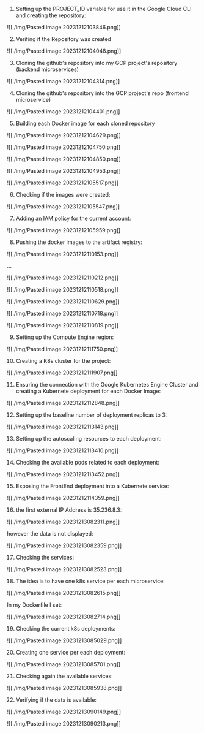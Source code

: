 1. Setting up the PROJECT_ID variable for use it in the Google Cloud CLI and creating the repository:

![[./img/Pasted image 20231212103846.png]]

2. Verifing if the Repository was created

![[./img/Pasted image 20231212104048.png]]

3. Cloning the github's repository into my GCP project's repository (backend microservices)

![[./img/Pasted image 20231212104314.png]]

4. Cloning the github's repository into the GCP project's repo (frontend microservice)


![[./img/Pasted image 20231212104401.png]]

5. Building each Docker image for each cloned repository

![[./img/Pasted image 20231212104629.png]]

![[./img/Pasted image 20231212104750.png]]

![[./img/Pasted image 20231212104850.png]]

![[./img/Pasted image 20231212104953.png]]

![[./img/Pasted image 20231212105517.png]]

6. Checking if the images were created:

![[./img/Pasted image 20231212105547.png]]

7. Adding an IAM policy for the current account:

![[./img/Pasted image 20231212105959.png]]

8. Pushing the docker images to the artifact registry:

![[./img/Pasted image 20231212110153.png]]

...

![[./img/Pasted image 20231212110212.png]]

![[./img/Pasted image 20231212110518.png]]

![[./img/Pasted image 20231212110629.png]]

![[./img/Pasted image 20231212110718.png]]

![[./img/Pasted image 20231212110819.png]]

9. Setting up the Compute Engine region:

![[./img/Pasted image 20231212111750.png]]

10. Creating a K8s cluster for the project:

![[./img/Pasted image 20231212111907.png]]

11. Ensuring the connection with the Google Kubernetes Engine Cluster and creating a Kubernete deployment for each Docker Image:

![[./img/Pasted image 20231212112848.png]]

12. Setting up the baseline number of deployment replicas to 3:

![[./img/Pasted image 20231212113143.png]]

13. Setting up the autoscaling resources to each deployment:

![[./img/Pasted image 20231212113410.png]]

14. Checking the available pods related to each deployment:

![[./img/Pasted image 20231212113452.png]]

15. Exposing the FrontEnd deployment into a Kubernete service:

![[./img/Pasted image 20231212114359.png]]

16. the first external IP Address is 35.236.8.3:

![[./img/Pasted image 20231213082311.png]]


however the data is not displayed:

![[./img/Pasted image 20231213082359.png]]

17. Checking the services:

![[./img/Pasted image 20231213082523.png]]

18. The idea is to have one k8s service per each microservice:

![[./img/Pasted image 20231213082615.png]]

In my Dockerfile I set:

![[./img/Pasted image 20231213082714.png]]

19. Checking the current k8s deployments: 

![[./img/Pasted image 20231213085029.png]]

20. Creating one service per each deployment:

![[./img/Pasted image 20231213085701.png]]

21. Checking again the available services:

![[./img/Pasted image 20231213085938.png]]

22. Verifying if the data is available:

![[./img/Pasted image 20231213090149.png]]

![[./img/Pasted image 20231213090213.png]]
